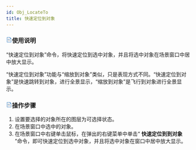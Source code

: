 ```yaml
---
id: Obj_LocateTo
title: 快速定位到对象  
---  
```

### ![](../../img/read.gif)使用说明

“快速定位到对象”命令，将快速定位到选中对象，并且将选中对象在场景窗口中居中放大显示。

“快速定位到对象”功能与“缩放到对象”类似，只是表现方式不同。“快速定位到对象”是快速跳转到对象，进行全景显示，“缩放到对象”是飞行到对象进行全景显示。

### ![](../../img/read.gif)操作步骤

1. 设置要选择的对象所在的图层为可选择状态。
2. 在场景窗口中选中的对象。
3. 在场景窗口中右键单击鼠标，在弹出的右键菜单中单击“ **快速定位到到对象** ”命令，即可快速定位到选中对象，并且将选中对象在窗口中居中放大显示。





